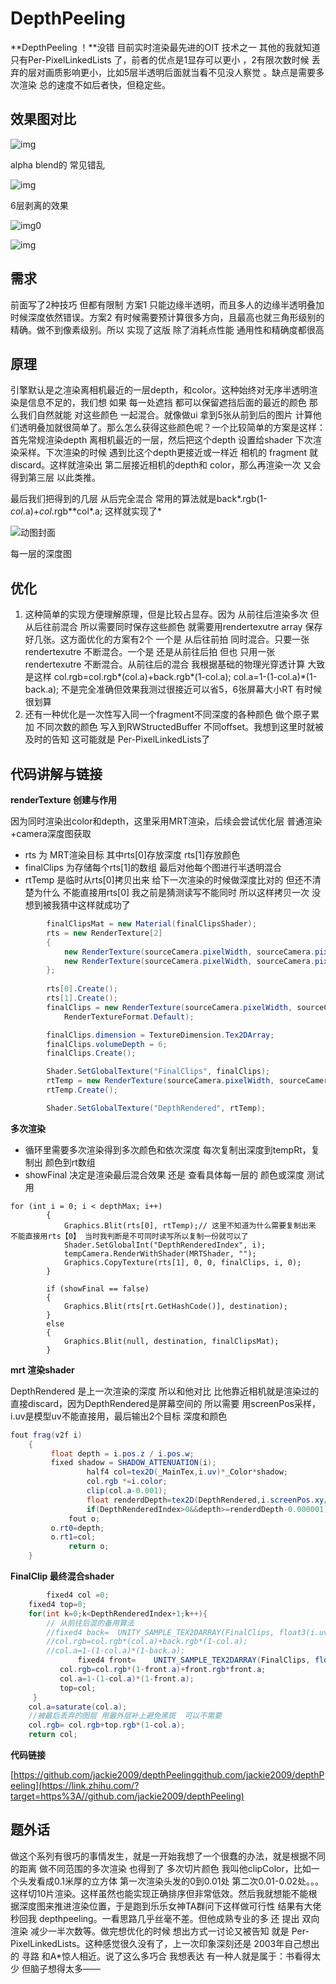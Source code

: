 # DepthPeeling

**DepthPeeling ！**没错 目前实时渲染最先进的OIT 技术之一 其他的我就知道只有Per-PixelLinkedLists 了，前者的优点是1显存可以更小 ，2有限次数时候 丢弃的层对画质影响更小，比如5层半透明后面就当看不见没人察觉 。缺点是需要多次渲染 总的速度不如后者快，但稳定些。

## **效果图对比**

![img](https://pic4.zhimg.com/80/v2-c18b4d64cd9003ef5b3b23b3deb100c7_720w.webp)

alpha blend的 常见错乱

![img](https://pic4.zhimg.com/80/v2-6bf04fe382ab42f432746092c279a087_720w.webp)

6层剥离的效果

![img](https://pic1.zhimg.com/v2-b0a6798d30cfec859a37ecba4886cfed.jpg?source=382ee89a)0



![img](https://pica.zhimg.com/v2-da2354907b58828feffd6c19ea49f785.jpg?source=382ee89a)

## **需求**

前面写了2种技巧 但都有限制 方案1 只能边缘半透明，而且多人的边缘半透明叠加时候深度依然错误。方案2 有时候需要预计算很多方向，且最高也就三角形级别的精确。做不到像素级别。所以 实现了这版 除了消耗点性能 通用性和精确度都很高

## **原理**

引擎默认是之渲染离相机最近的一层depth，和color。这种始终对无序半透明渲染是信息不足的，我们想 如果 每一处遮挡 都可以保留遮挡后面的最近的颜色 那么我们自然就能 对这些颜色 一起混合。就像做ui 拿到5张从前到后的图片 计算他们透明叠加就很简单了。那么怎么获得这些颜色呢？一个比较简单的方案是这样：首先常规渲染depth 离相机最近的一层，然后把这个depth 设置给shader 下次渲染采样。下次渲染的时候 遇到比这个depth更接近或一样近 相机的 fragment 就discard。这样就渲染出 第二层接近相机的depth和 color，那么再渲染一次 又会得到第三层 以此类推。

最后我们把得到的几层 从后完全混合 常用的算法就是back*.rgb(1-*col*.a)+*col*.rgb**col*.a; 这样就实现了*

![动图封面](https://pic3.zhimg.com/v2-7d78e0596b2881233b7a0f2b0198bbfe_b.jpg)



每一层的深度图

## **优化**

1. 这种简单的实现方便理解原理，但是比较占显存。因为 从前往后渲染多次 但从后往前混合 所以需要同时保存这些颜色 就需要用rendertexutre array 保存好几张。这方面优化的方案有2个 一个是 从后往前拍 同时混合。只要一张rendertexutre 不断混合。一个是 还是从前往后拍 但也 只用一张rendertexutre 不断混合。从前往后的混合 我根据基础的物理光穿透计算 大致是这样 col.rgb=col.rgb*(col.a)+back.rgb*(1-col.a);
   col.a=1-(1-col.a)*(1-back.a); 不是完全准确但效果我测过很接近可以省5，6张屏幕大小RT 有时候很划算
2. 还有一种优化是一次性写入同一个fragment不同深度的各种颜色 做个原子累加 不同次数的颜色 写入到RWStructedBuffer 不同offset。我想到这里时就被及时的告知 这可能就是 Per-PixelLinkedLists了

## **代码讲解与链接**

**renderTexture 创建与作用**

因为同时渲染出color和depth，这里采用MRT渲染，后续会尝试优化层 普通渲染+camera深度图获取

- rts 为 MRT渲染目标 其中rts[0]存放深度 rts[1]存放颜色
- finalClips 为存储每个rts[1]的数组 最后对他每个图进行半透明混合
- rtTemp 是临时从rts[0]拷贝出来 给下一次渲染的时候做深度比对的 但还不清楚为什么 不能直接用rts[0] 我之前是猜测读写不能同时 所以这样拷贝一次 没想到被我猜中这样就成功了

```csharp
        finalClipsMat = new Material(finalClipsShader);
        rts = new RenderTexture[2]
        {
            new RenderTexture(sourceCamera.pixelWidth, sourceCamera.pixelHeight, 0, RenderTextureFormat.RFloat),
            new RenderTexture(sourceCamera.pixelWidth, sourceCamera.pixelHeight, 0, RenderTextureFormat.Default)
        };
         
        rts[0].Create();
        rts[1].Create();
        finalClips = new RenderTexture(sourceCamera.pixelWidth, sourceCamera.pixelHeight, 0,
            RenderTextureFormat.Default);

        finalClips.dimension = TextureDimension.Tex2DArray;
        finalClips.volumeDepth = 6;
        finalClips.Create();

        Shader.SetGlobalTexture("FinalClips", finalClips);
        rtTemp = new RenderTexture(sourceCamera.pixelWidth, sourceCamera.pixelHeight, 0, RenderTextureFormat.RFloat);
        rtTemp.Create();

        Shader.SetGlobalTexture("DepthRendered", rtTemp); 
```



**多次渲染**

- 循环里需要多次渲染得到多次颜色和依次深度 每次复制出深度到tempRt，复制出 颜色到rt数组
- showFinal 决定是渲染最后混合效果 还是 查看具体每一层的 颜色或深度 测试用

```text
for (int i = 0; i < depthMax; i++)
        {
            Graphics.Blit(rts[0], rtTemp);// 这里不知道为什么需要复制出来 不能直接用rts【0】 当时我判断是不可同时读写所以复制一份就可以了
            Shader.SetGlobalInt("DepthRenderedIndex", i);
            tempCamera.RenderWithShader(MRTShader, "");
            Graphics.CopyTexture(rts[1], 0, 0, finalClips, i, 0);
        }

        if (showFinal == false)
        {
            Graphics.Blit(rts[rt.GetHashCode()], destination);
        }
        else
        {
            Graphics.Blit(null, destination, finalClipsMat);
        }
```

**mrt 渲染shader**

DepthRendered 是上一次渲染的深度 所以和他对比 比他靠近相机就是渲染过的 直接discard，因为DepthRendered是屏幕空间的 所以需要 用screenPos采样，i.uv是模型uv不能直接用，最后输出2个目标 深度和颜色

```glsl
fout frag(v2f i)
	{
		 float depth = i.pos.z / i.pos.w;
		 fixed shadow = SHADOW_ATTENUATION(i);
                 half4 col=tex2D(_MainTex,i.uv)*_Color*shadow;
                 col.rgb *=i.color;
                 clip(col.a-0.001);
                 float renderdDepth=tex2D(DepthRendered,i.screenPos.xy/i.screenPos.w).r;
                 if(DepthRenderedIndex>0&&depth>=renderdDepth-0.000001) discard;
	         fout o;
		 o.rt0=depth;
		 o.rt1=col;
	         return o;
	}
```

**FinalClip 最终混合shader**

```glsl
        fixed4 col =0;
	fixed4 top=0;
	for(int k=0;k<DepthRenderedIndex+1;k++){
		// 从前往后混的备用算法
		//fixed4 back=	UNITY_SAMPLE_TEX2DARRAY(FinalClips, float3(i.uv, k));
		//col.rgb=col.rgb*(col.a)+back.rgb*(1-col.a);
		//col.a=1-(1-col.a)*(1-back.a);
    	       fixed4 front=	UNITY_SAMPLE_TEX2DARRAY(FinalClips, float3(i.uv, DepthRenderedIndex-k));
	       col.rgb=col.rgb*(1-front.a)+front.rgb*front.a;
	       col.a=1-(1-col.a)*(1-front.a);
	       top=col;
     }
    col.a=saturate(col.a);
    //被最后丢弃的图层 用最外层补上避免黑斑  可以不需要
    col.rgb= col.rgb+top.rgb*(1-col.a);
    return col;
```

**代码链接**

[https://github.com/jackie2009/depthPeelinggithub.com/jackie2009/depthPeeling](https://link.zhihu.com/?target=https%3A//github.com/jackie2009/depthPeeling)

## **题外话**

做这个系列有很巧的事情发生，就是一开始我想了一个很蠢的办法，就是根据不同的距离 做不同范围的多次渲染 也得到了 多次切片颜色 我叫他clipColor，比如一个头发看成0.1米厚的立方体 第一次渲染头发的0到0.01处 第二次0.01-0.02处。。。这样切10片渲染。这样虽然也能实现正确排序但非常低效。然后我就想能不能根据深度图来推进渲染位置，于是跑到乐乐女神TA群问下这样做可行性 结果有大佬秒回我 depthpeeling。一看思路几乎丝毫不差。但他成熟专业的多 还 提出 双向渲染 减少一半次数等。做完想优化的时候 想出方式一讨论又被告知 就是 Per-PixelLinkedLists。这种感觉很久没有了，上一次印象深刻还是 2003年自己想出的 寻路 和A*惊人相近。说了这么多巧合 我想表达 有一种人就是属于：书看得太少 但脑子想得太多——